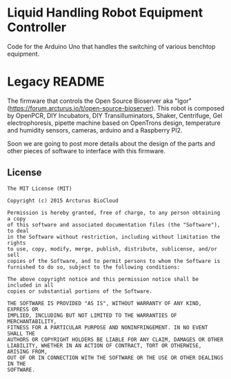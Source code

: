 # Liquid Handling Robot Equipment Controller

Code for the Arduino Uno that handles the switching of various benchtop equipment.

# Legacy README

The firmware that controls the Open Source Bioserver aka "Igor" (https://forum.arcturus.io/t/open-source-bioserver).
This robot is composed by OpenPCR, DIY Incubators, DIY Transilluminators, Shaker, Centrifuge, Gel electrophoresis, pipette machine based on OpenTrons design, temperature and humidity sensors, cameras, arduino and a Raspberry PI2.

Soon we are going to post more details about the design of the parts and other pieces of software to interface with this firmware.

## License

```
The MIT License (MIT)

Copyright (c) 2015 Arcturus BioCloud

Permission is hereby granted, free of charge, to any person obtaining a copy
of this software and associated documentation files (the "Software"), to deal
in the Software without restriction, including without limitation the rights
to use, copy, modify, merge, publish, distribute, sublicense, and/or sell
copies of the Software, and to permit persons to whom the Software is
furnished to do so, subject to the following conditions:

The above copyright notice and this permission notice shall be included in all
copies or substantial portions of the Software.

THE SOFTWARE IS PROVIDED "AS IS", WITHOUT WARRANTY OF ANY KIND, EXPRESS OR
IMPLIED, INCLUDING BUT NOT LIMITED TO THE WARRANTIES OF MERCHANTABILITY,
FITNESS FOR A PARTICULAR PURPOSE AND NONINFRINGEMENT. IN NO EVENT SHALL THE
AUTHORS OR COPYRIGHT HOLDERS BE LIABLE FOR ANY CLAIM, DAMAGES OR OTHER
LIABILITY, WHETHER IN AN ACTION OF CONTRACT, TORT OR OTHERWISE, ARISING FROM,
OUT OF OR IN CONNECTION WITH THE SOFTWARE OR THE USE OR OTHER DEALINGS IN THE
SOFTWARE.
```
